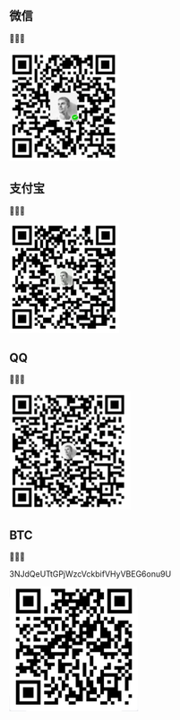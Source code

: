 ## 微信​

:fries::fries::fries:

![](img/donate/wechat.png)

## 支付宝

:hamburger::hamburger::hamburger:

![](img/donate/alipay.png)

## QQ

:pizza::pizza::pizza:

![](img/donate/qq.png)

## BTC 

:money_mouth_face::money_mouth_face::money_mouth_face: 

3NJdQeUTtGPjWzcVckbifVHyVBEG6onu9U

![](img/donate/btc.png)






